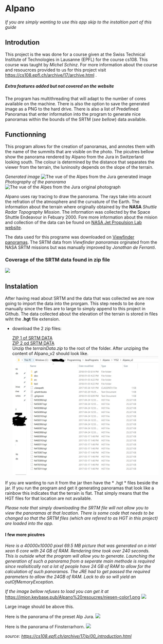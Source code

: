 # Alpano
_If you are simply wanting to use this app skip to the instaltion part of this guide_
## Introdution
This project is the was done for a course given at the Swiss Technical Institute of Technologies in Lausanne (EPFL) for the course cs108. This course was taught by _Michel Schinz_. For more information about the course and resoucrces provided to us for this project visit https://cs108.epfl.ch/archive/17/archive.html .

##### Extra features added but not covered on the website

The program has multithreading that will adapt to the number of cores available on the machine. There is also the option to save the generated image as a PNG to the hard drive. There is also a list of Predefined Panoramas that enter information into the program to generate nice panoramas within the bounds of the SRTM (_see bellow_) data available.

## Functionning
This program allows for the creation of panoramas, and annotes them with the name of the summits that are visible on the photo.
The picutres bellow show the panorama rendered by Alpano from the Jura in Switzerland looking south. The colour is determined by the distance that separates the viewer from the terrain, the luninosity depends on the slope of the terrain.


_Generated image_
![The vue of the Alpes from the Jura generated image](https://cs108.epfl.ch/archive/17/p/i/alpano.png "The vue of the Alpes from the Jura")
_Photography of the panorama_
![The vue of the Alpes from the Jura original photograph](https://cs108.epfl.ch/archive/17/p/i/alpes.jpg "The vue of the Alpes from the Jura")

Alpano uses ray tracing to draw the panorama. The rays take into acount the refration of the atmosphere and the curvature of the Earth. The information about the terrain where originally obtained by the **NASA** _Shuttle Radar Topography Mission_. The information was collected by the Space Shuttle Endeavour in Febuary 2000. Fore more information about the mision and collection of the data can be found on [NASA Jet Propulsion Lab website](https://www.jpl.nasa.gov/news/news.php?release=2014-321).

The data used for this programe was downloaded on [Viewfinder panoramas](http://viewfinderpanoramas.org/). The SRTM data from _Viewfinder panoramas_ orginated from the NASA SRTM missions but was manually improved by _Jonathan de Ferranti_.

### Coverage of the SRTM data found in zip file
![](https://cs108.epfl.ch/archive/17/p/i/hgt-area.jpg)

## Instalation
After having read about SRTM and the data that was collected we are now going to import the data into the prorgam. This step needs to be done manually since the files are to large to simply append to this project in Github. The data collected about the elevation of the terrain is stored in files wiht the **.hgt** file extension.

* download the 2 zip files:

   [ZIP 1 of SRTM DATA](https://jmion.keybase.pub/Alpano%20resoucres/Alpano%20App.zip.001?dl=1)  
   [ZIP 2 od SRTM DATA](https://jmion.keybase.pub/Alpano%20resoucres/Alpano%20App.zip.002?dl=1)    
Unzip the _terrainData.zip_ to the root of the folder. After unziping the content of Alpano_v2 should look like.
![](https://raw.githubusercontent.com/Jmion/Alpano_v2/master/hgtFileLocation.JPG)



If you are wanting to run it from the jar then have the * .hgt * files beside the jar. If you run the program and get it generating panoramas that look like a rainbow this indicates that the terrain is flat. That simply means that the HGT files for that location are not available. 

_Please note that simply downloading the SRTM file will not allow you to view the panoramas at that location. There is some code that needs to be changed so that the SRTM files (which are refered to as HGT in this project) are loaded into the app._

#### I few more picutres
_Here is a 40000x10000 pixel 69.5 MB picture that was generated on a intel xeon 6 core with 24 GB of RAM. Rendering time took over 240 seconds. This is outside what the program will allow you to generate. Launching the generation of such a panorama from a seperate main methode is required since realisitically not a lot of people have 24 GB of RAM to allow for the calculation of such panoramas. The JRE had to get passed the required parameters to allow the 24GB of RAM. Lack to do so will yield an outOfMemoryException._

_If the image bellow refuses to load you can get it at_ https://jmion.keybase.pub/Alpano%20resoucres/niesen-color1.png
![](https://jmion.keybase.pub/Alpano%20resoucres/niesen-color1.png)

Large image should be above this.

Here is the panorama of the preset Alp Jura.
![](https://jmion.keybase.pub/Alpano%20resoucres/jura.png)

Here is the panorama of Finsterrarhorn.
![](https://jmion.keybase.pub/Alpano%20resoucres/Finsterrarhorn.png)

_source: https://cs108.epfl.ch/archive/17/p/00_introduction.html_

